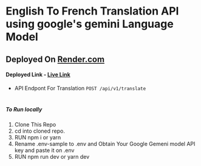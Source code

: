 # English To French Translation API using google's gemini Language Model

## Deployed On [Render.com](https://render.com/)

#### Deployed Link - [Live Link](https://twf-french-translator.onrender.com/)

- API Endpont For Translation `POST /api/v1/translate `

#

##### To Run locally

<ol>
    <li>Clone This Repo</li>
    <li>cd into cloned repo.</li>
    <li>RUN npm i or yarn</li>
    <li>Rename .env-sample to .env and Obtain Your Google Gemeni model API key and paste it on .env</li>
    <li>RUN npm run dev or yarn dev</li>
</ol>
